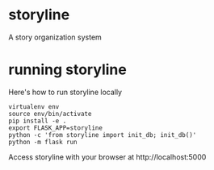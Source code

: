 # storyline
A story organization system

# running storyline

Here's how to run storyline locally
```
virtualenv env
source env/bin/activate
pip install -e .
export FLASK_APP=storyline
python -c 'from storyline import init_db; init_db()'
python -m flask run
```

Access storyline with your browser at http://localhost:5000